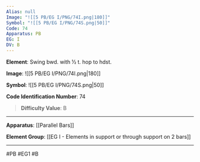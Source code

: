 ```yaml
---
Alias: null
Image: "![[5 PB/EG I/PNG/74I.png|180]]"
Symbol: "![[5 PB/EG I/PNG/74S.png|50]]"
Code: 74
Apparatus: PB
EG: I
DV: B
---
```

**Element**: Swing bwd. with 1⁄2 t. hop to hdst.

**Image**:
![[5 PB/EG I/PNG/74I.png|180]]

**Symbol**:
![[5 PB/EG I/PNG/74S.png|50]]

**Code Identification Number**: 74

>**Difficulty Value**: B

___
**Apparatus**: [[Parallel Bars]]

**Element Group**: [[EG I - Elements in support or through support on 2 bars]]
___
#PB #EG1 #B
